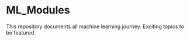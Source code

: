 # ML_Modules
This repository documents all machine learning journey. Exciting topics to be featured.
